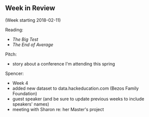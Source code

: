 ## Week in Review

(Week starting 2018-02-11)

Reading:
* _The Big Test_
* _The End of Average_

Pitch:
* story about a conference I'm attending this spring

Spencer:
* Week 4
* added new dataset to data.hackeducation.com (Bezos Family Foundation)
* guest speaker (and be sure to update previous weeks to include speakers' names)
* meeting with Sharon re: her Master's project
